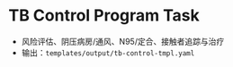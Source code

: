 # TB Control Program Task

- 风险评估、阴压病房/通风、N95/定合、接触者追踪与治疗
- 输出：`templates/output/tb-control-tmpl.yaml`
